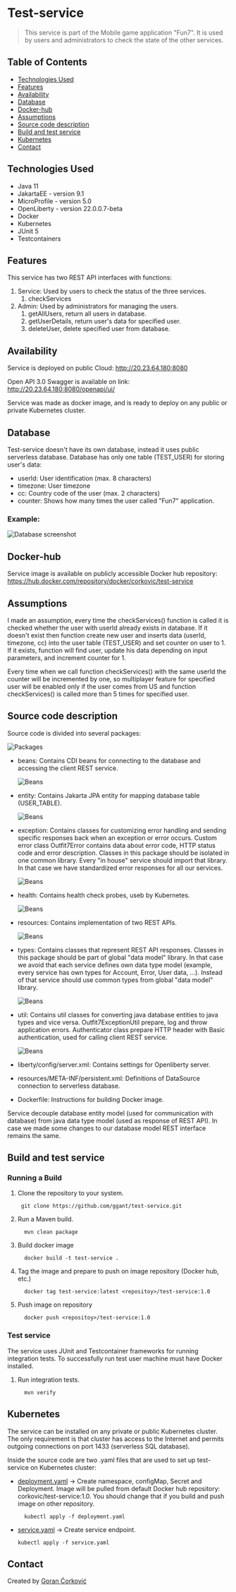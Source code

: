 # Test-service
> This service is part of the Mobile game application "Fun7".
> It is used by users and administrators to check the state of the other services.

## Table of Contents
* [Technologies Used](#technologies-used)
* [Features](#features)
* [Availability](#availability)
* [Database](#database)
* [Docker-hub](#docker-hub)
* [Assumptions](#assumptions)
* [Source code description](#source-code-description)
* [Build and test service](#build-and-test-service)
* [Kubernetes](#kubernetes)
* [Contact](#contact)

## Technologies Used
- Java 11
- JakartaEE - version 9.1
- MicroProfile - version 5.0
- OpenLiberty - version 22.0.0.7-beta
- Docker
- Kubernetes
- JUnit 5
- Testcontainers

## Features
This service has two REST API interfaces with functions:
1. Service: Used by users to check the status of the three services.
   1. checkServices
2. Admin: Used by administrators for managing the users.
   1. getAllUsers, return all users in database.
   2. getUserDetails, return user's data for specified user.
   3. deleteUser, delete specified user from database.

## Availability
Service is deployed on public Cloud: http://20.23.64.180:8080

Open API 3.0 Swagger is available on link: http://20.23.64.180:8080/openapi/ui/

Service was made as docker image, and is ready to deploy on any public or private Kubernetes cluster.


## Database
Test-service doesn't have its own database, instead it uses public serverless database.
Database has only one table (TEST_USER) for storing user's data:
- userId: User identification (max. 8 characters)
- timezone: User timezone
- cc: Country code of the user (max. 2 characters)
- counter: Shows how many times the user called "Fun7" application.
### Example:
![Database screenshot](pictures/database.PNG)

## Docker-hub
Service image is available on publicly accessible Docker hub repository: https://hub.docker.com/repository/docker/corkovic/test-service

## Assumptions
I made an assumption, every time the checkServices() function is called it is checked
whether the user with userId already exists in database.
If it doesn't exist then function create new user and inserts data (userId, timezone, cc)
into the user table (TEST_USER) and set counter on user to 1.
If it exists, function will find user, update his data depending on input parameters, and 
increment counter for 1.

Every time when we call function checkServices() with the same userId the counter will
be incremented by one, so multiplayer feature for specified user will be enabled only if the 
user comes from US and function checkServices() is called more than 5 times for specified user.

## Source code description
Source code is divided into several packages:

![Packages](pictures/packages.PNG)


- beans: Contains CDI beans for connecting to the database and accessing the client REST service.

  ![Beans](pictures/beans.PNG)


- entity: Contains Jakarta JPA entity for mapping database table (USER_TABLE).

  ![Beans](pictures/entity.PNG)


- exception: Contains classes for customizing error handling and sending specific 
responses back when an exception or error occurs. Custom error class Outfit7Error
contains data about error code, HTTP status code and error description.
Classes in this package should be isolated in one common library.
Every "in house" service should import that library. In that case we have standardized error
responses for all our services.

  ![Beans](pictures/exception.PNG)


- health: Contains health check probes, useb by Kubernetes.

  ![Beans](pictures/health.PNG)


- resources: Contains implementation of two REST APIs. 

  ![Beans](pictures/resources.PNG)


- types: Contains classes that represent REST API responses.
  Classes in this package should be part of global "data model" library.
  In that case we avoid that each service defines own data type model 
  (example, every service has own types for Account, Error, User data, ...).
  Instead of that service should use common types from global "data model" library.

  ![Beans](pictures/types.PNG)


- util: Contains util classes for converting java database entities to java types and vice versa.
Outfit7ExceptionUtil prepare, log and throw application errors.
Authenticator class prepare HTTP header with Basic authentication, used for calling client REST service.

  ![Beans](pictures/util.PNG)

- liberty/config/server.xml:
Contains settings for Openliberty server.

- resources/META-INF/persistent.xml:
Definitions of DataSource connection to serverless database.

- Dockerfile: Instructions for building Docker image.

Service decouple database entity model (used for communication with database) 
from java data type model (used as response of REST API).
In case we made some changes to our database model REST interface remains the same.
## Build and test service
### Running a Build

1. Clone the repository to your system.

        git clone https://github.com/ggant/test-service.git

2. Run a Maven build.

         mvn clean package
3. Build docker image

         docker build -t test-service .    
4. Tag the image and prepare to push on image repository (Docker hub, etc.)

         docker tag test-service:latest <repositoy>/test-service:1.0
5. Push image on repository

         docker push <repositoy>/test-service:1.0  

### Test service
The service uses JUnit and Testcontainer frameworks for running integration tests. To successfully run test user machine must have Docker installed. 
1. Run integration tests.

         mvn verify

## Kubernetes
The service can be installed on any private or public Kubernetes cluster.
The only requirement is that cluster has access to the Internet and permits outgoing connections on port 1433 (serverless SQL database).

Inside the source code are two .yaml files that are used to set up test-service on Kubernetes cluster:
- [deployment.yaml](deployment.yaml) -> Create namespace, configMap, Secret and Deployment. 
Image will be pulled from default Docker hub repository: corkovic/test-service:1.0. 
You should change that if you build and push image on other repository.

        kubectl apply -f deployment.yaml
- [service.yaml](service.yaml) -> Create service endpoint.

      kubectl apply -f service.yaml

## Contact
Created by [Goran Ćorković](mailto:corkovic@gmail.com)

